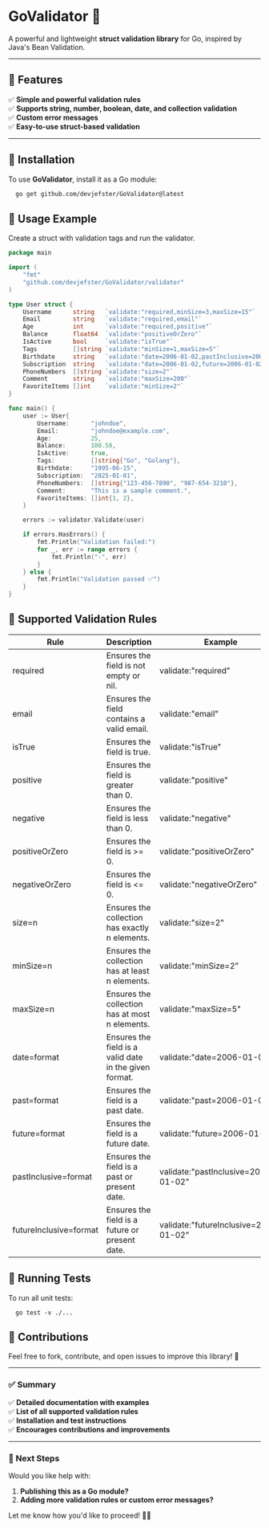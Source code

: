 # GoValidator 🚀
A powerful and lightweight **struct validation library** for Go, inspired by Java's Bean Validation.

---

## **📌 Features**
✅ **Simple and powerful validation rules**  
✅ **Supports string, number, boolean, date, and collection validation**  
✅ **Custom error messages**  
✅ **Easy-to-use struct-based validation**

---

## **📌 Installation**
To use **GoValidator**, install it as a Go module:
```sh
  go get github.com/devjefster/GoValidator@latest
```

## 📌 Usage Example

Create a struct with validation tags and run the validator.
```go
package main

import (
	"fmt"
	"github.com/devjefster/GoValidator/validator"
)

type User struct {
	Username      string   `validate:"required,minSize=3,maxSize=15"`
	Email         string   `validate:"required,email"`
	Age           int      `validate:"required,positive"`
	Balance       float64  `validate:"positiveOrZero"`
	IsActive      bool     `validate:"isTrue"`
	Tags          []string `validate:"minSize=1,maxSize=5"`
	Birthdate     string   `validate:"date=2006-01-02,pastInclusive=2006-01-02"`
	Subscription  string   `validate:"date=2006-01-02,future=2006-01-02"`
	PhoneNumbers  []string `validate:"size=2"`
	Comment       string   `validate:"maxSize=200"`
	FavoriteItems []int    `validate:"minSize=2"`
}

func main() {
	user := User{
		Username:      "johndoe",
		Email:         "johndoe@example.com",
		Age:           25,
		Balance:       100.50,
		IsActive:      true,
		Tags:          []string{"Go", "Golang"},
		Birthdate:     "1995-06-15",
		Subscription:  "2025-01-01",
		PhoneNumbers:  []string{"123-456-7890", "987-654-3210"},
		Comment:       "This is a sample comment.",
		FavoriteItems: []int{1, 2},
	}

	errors := validator.Validate(user)

	if errors.HasErrors() {
		fmt.Println("Validation failed:")
		for _, err := range errors {
			fmt.Println("-", err)
		}
	} else {
		fmt.Println("Validation passed ✅")
	}
}

````
## 📌 Supported Validation Rules

| Rule                   | Description                                            | Example                               |
|------------------------|--------------------------------------------------------|---------------------------------------|
| required               | Ensures the field is not empty or nil.                 | validate:"required"                   |
| email                  | Ensures the field contains a valid email.              | validate:"email"                      |
| isTrue                 | Ensures the field is true.                             | validate:"isTrue"                     |
| positive               | Ensures the field is greater than 0.                   | validate:"positive"                   |
| negative               | Ensures the field is less than 0.                      | validate:"negative"                   |
| positiveOrZero         | Ensures the field is >= 0.                             | validate:"positiveOrZero"             |
| negativeOrZero         | Ensures the field is <= 0.                             | validate:"negativeOrZero"             |
| size=n                 | Ensures the collection has exactly n elements.         | validate:"size=2"                     |
| minSize=n              | Ensures the collection has at least n elements.        | validate:"minSize=2"                  |
| maxSize=n              | Ensures the collection has at most n elements.         | validate:"maxSize=5"                  |
| date=format            | Ensures the field is a valid date in the given format. | validate:"date=2006-01-02"            |
| past=format            | Ensures the field is a past date.                      | validate:"past=2006-01-02"            |
| future=format          | Ensures the field is a future date.                    | validate:"future=2006-01-02"          |
| pastInclusive=format   | Ensures the field is a past or present date.           | validate:"pastInclusive=2006-01-02"   |
| futureInclusive=format | Ensures the field is a future or present date.         | validate:"futureInclusive=2006-01-02" |

## 📌 Running Tests

To run all unit tests:
````shell
  go test -v ./...
````
## 📌 Contributions

Feel free to fork, contribute, and open issues to improve this library! 🚀

---

### **✅ Summary**
✅ **Detailed documentation with examples**  
✅ **List of all supported validation rules**  
✅ **Installation and test instructions**  
✅ **Encourages contributions and improvements**

---

### **🚀 Next Steps**
Would you like help with:
1. **Publishing this as a Go module?**
2. **Adding more validation rules or custom error messages?**

Let me know how you'd like to proceed! 🚀🔥
